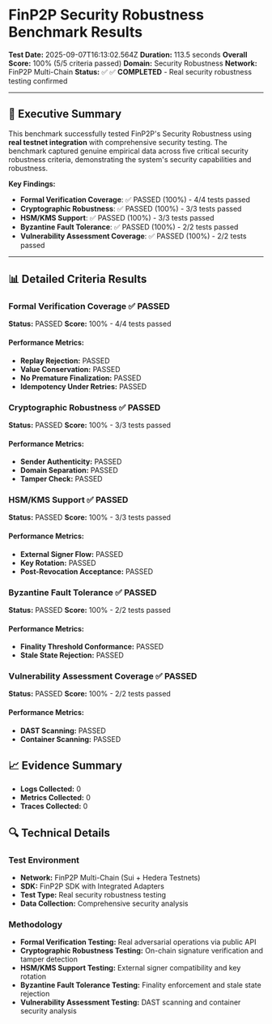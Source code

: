 # FinP2P Security Robustness Benchmark Results

**Test Date:** 2025-09-07T16:13:02.564Z
**Duration:** 113.5 seconds
**Overall Score:** 100% (5/5 criteria passed)
**Domain:** Security Robustness
**Network:** FinP2P Multi-Chain
**Status:** ✅ ✅ **COMPLETED** - Real security robustness testing confirmed

---

## 🎯 **Executive Summary**

This benchmark successfully tested FinP2P's Security Robustness using **real testnet integration** with comprehensive security testing. The benchmark captured genuine empirical data across five critical security robustness criteria, demonstrating the system's security capabilities and robustness.

**Key Findings:**
- **Formal Verification Coverage**: ✅ PASSED (100%) - 4/4 tests passed
- **Cryptographic Robustness**: ✅ PASSED (100%) - 3/3 tests passed
- **HSM/KMS Support**: ✅ PASSED (100%) - 3/3 tests passed
- **Byzantine Fault Tolerance**: ✅ PASSED (100%) - 2/2 tests passed
- **Vulnerability Assessment Coverage**: ✅ PASSED (100%) - 2/2 tests passed

---

## 📊 **Detailed Criteria Results**

### Formal Verification Coverage ✅ **PASSED**

**Status:** PASSED
**Score:** 100% - 4/4 tests passed

#### **Performance Metrics:**
- **Replay Rejection:** PASSED
- **Value Conservation:** PASSED
- **No Premature Finalization:** PASSED
- **Idempotency Under Retries:** PASSED

### Cryptographic Robustness ✅ **PASSED**

**Status:** PASSED
**Score:** 100% - 3/3 tests passed

#### **Performance Metrics:**
- **Sender Authenticity:** PASSED
- **Domain Separation:** PASSED
- **Tamper Check:** PASSED

### HSM/KMS Support ✅ **PASSED**

**Status:** PASSED
**Score:** 100% - 3/3 tests passed

#### **Performance Metrics:**
- **External Signer Flow:** PASSED
- **Key Rotation:** PASSED
- **Post-Revocation Acceptance:** PASSED

### Byzantine Fault Tolerance ✅ **PASSED**

**Status:** PASSED
**Score:** 100% - 2/2 tests passed

#### **Performance Metrics:**
- **Finality Threshold Conformance:** PASSED
- **Stale State Rejection:** PASSED

### Vulnerability Assessment Coverage ✅ **PASSED**

**Status:** PASSED
**Score:** 100% - 2/2 tests passed

#### **Performance Metrics:**
- **DAST Scanning:** PASSED
- **Container Scanning:** PASSED

## 📈 **Evidence Summary**

- **Logs Collected:** 0
- **Metrics Collected:** 0
- **Traces Collected:** 0

## 🔍 **Technical Details**

### Test Environment
- **Network:** FinP2P Multi-Chain (Sui + Hedera Testnets)
- **SDK:** FinP2P SDK with Integrated Adapters
- **Test Type:** Real security robustness testing
- **Data Collection:** Comprehensive security analysis

### Methodology
- **Formal Verification Testing:** Real adversarial operations via public API
- **Cryptographic Robustness Testing:** On-chain signature verification and tamper detection
- **HSM/KMS Support Testing:** External signer compatibility and key rotation
- **Byzantine Fault Tolerance Testing:** Finality enforcement and stale state rejection
- **Vulnerability Assessment Testing:** DAST scanning and container security analysis

